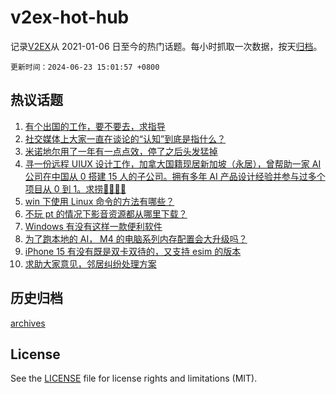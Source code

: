 # v2ex-hot-hub

 记录[V2EX](https://www.v2ex.com/)从 2021-01-06 日至今的热门话题。每小时抓取一次数据，按天[归档](archives)。

`更新时间：2024-06-23 15:01:57 +0800`

## 热议话题

1. [有个出国的工作，要不要去，求指导](https://www.v2ex.com/t/1051735)
1. [社交媒体上大家一直在谈论的“认知”到底是指什么？](https://www.v2ex.com/t/1051737)
1. [米诺地尔用了一年有一点点效，停了之后头发猛掉](https://www.v2ex.com/t/1051770)
1. [寻一份远程 UIUX 设计工作，加拿大国籍现居新加坡（永居），曾帮助一家 AI 公司在中国从 0 搭建 15 人的子公司。拥有多年 AI 产品设计经验并参与过多个项目从 0 到 1。求捞🙏🙏🙇🙇](https://www.v2ex.com/t/1051795)
1. [win 下使用 Linux 命令的方法有哪些？](https://www.v2ex.com/t/1051792)
1. [不玩 pt 的情况下影音资源都从哪里下载？](https://www.v2ex.com/t/1051797)
1. [Windows 有没有这样一款便利软件](https://www.v2ex.com/t/1051717)
1. [为了跑本地的 AI， M4 的电脑系列内存配置会大升级吗？](https://www.v2ex.com/t/1051796)
1. [iPhone 15 有没有既是双卡双待的，又支持 esim 的版本](https://www.v2ex.com/t/1051705)
1. [求助大家意见，邻居纠纷处理方案](https://www.v2ex.com/t/1051830)

## 历史归档

[archives](archives)

## License

See the [LICENSE](LICENSE) file for license rights and limitations (MIT).

